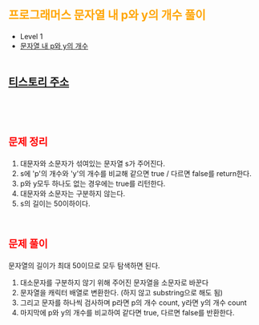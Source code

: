 # <span style="color:orange; font-size:17pt; font-weight:bold">프로그래머스 문자열 내 p와 y의 개수  풀이</span>
- Level 1
- [문자열 내 p와 y의 개수](https://programmers.co.kr/learn/courses/30/lessons/12916)
<br><br>

## [티스토리 주소](https://hoho325.tistory.com/)
<br><br>

# <span style="color: red; font-size:15pt">문제 정리</span>
1. 대문자와 소문자가 섞여있는 문자열 s가 주어진다.
2. s에 'p'의 개수와 'y'의 개수를 비교해 같으면 true / 다르면 false를 return한다.
3. p와 y모두 하나도 없는 경우에는 true를 리턴한다.
4. 대문자와 소문자는 구분하지 않는다.
5. s의 길이는 50이하이다.
<br><br>

# <span style="color: red; font-size:15pt">문제 풀이</span>
문자열의 길이가 최대 50이므로 모두 탐색하면 된다.
1. 대소문자를 구분하지 않기 위해 주어진 문자열을 소문자로 바꾼다
2. 문자열을 캐릭터 배열로 변환한다. (하지 않고 substring으로 해도 됨)
3. 그리고 문자를 하나씩 검사하며 p라면 p의 개수 count, y라면 y의 개수 count
4. 마지막에 p와 y의 개수를 비교하여 같다면 true, 다르면 false를 반환한다.